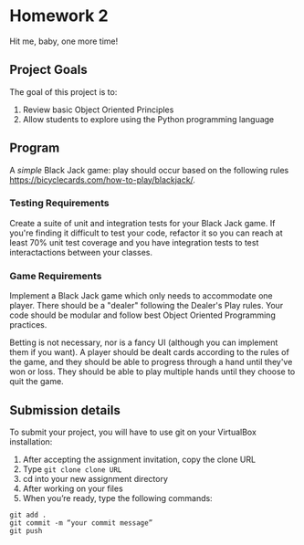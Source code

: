 # Homework 2
Hit me, baby, one more time!
## Project Goals
The goal of this project is to:
1. Review basic Object Oriented Principles
2. Allow students to explore using the Python programming language

## Program
A *simple* Black Jack game: play should occur based on the following rules https://bicyclecards.com/how-to-play/blackjack/.

### Testing Requirements
Create a suite of unit and integration tests for your Black Jack game. If you're finding it difficult to test your code, refactor it so you can reach at least 70% unit test coverage and you have integration tests to test interactactions between your classes.

### Game Requirements
Implement a Black Jack game which only needs to accommodate one player. There should be a "dealer" following the Dealer's Play rules. Your code should be modular and follow best Object Oriented Programming practices.

Betting is not necessary, nor is a fancy UI (although you can implement them if you want). A player should be dealt cards according to the rules of the game, and they should be able to progress through a hand until they've won or loss. They should be able to play multiple hands until they choose to quit the game.

## Submission details
To submit your project, you will have to use git on your VirtualBox installation:
1.	After accepting the assignment invitation, copy the clone URL
2.	Type 
```git clone clone URL```
3.	cd into your new assignment directory
4.	After working on your files
5.	When you’re ready, type the following commands: 
```
git add .
git commit -m “your commit message”
git push
```
